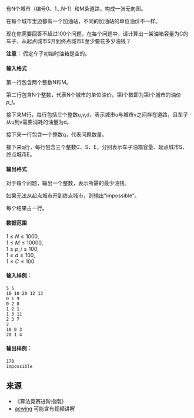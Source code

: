 有N个城市（编号0、1…N-1）和M条道路，构成一张无向图。

在每个城市里边都有一个加油站，不同的加油站的单位油价不一样。

现在你需要回答不超过100个问题，在每个问题中，请计算出一架油箱容量为C的车子，从起点城市S开到终点城市E至少要花多少油钱？

**注意：** 假定车子初始时油箱是空的。

#### 输入格式

第一行包含两个整数N和M。

第二行包含N个整数，代表N个城市的单位油价，第i个数即为第i个城市的油价$p\_i$。

接下来M行，每行包括三个整数u,v,d，表示城市u与城市v之间存在道路，且车子从u到v需要消耗的油量为d。

接下来一行包含一个整数q，代表问题数量。

接下来q行，每行包含三个整数C、S、E，分别表示车子油箱容量、起点城市S、终点城市E。

#### 输出格式

对于每个问题，输出一个整数，表示所需的最少油钱。

如果无法从起点城市开到终点城市，则输出”impossible”。

每个结果占一行。

#### 数据范围

$1 \le N \le 1000$,  
$1 \le M \le 10000$,  
$1 \le p\_i \le 100$,  
$1 \le d \le 100$,  
$1 \le C \le 100$

#### 输入样例：

```
5 5
10 10 20 12 13
0 1 9
0 2 8
1 2 1
1 3 11
2 3 7
2
10 0 3
20 1 4
```

#### 输出样例：

```
170
impossible
```

## 来源 
- 《算法竞赛进阶指南》
- [acwing](https://www.acwing.com/problem/content/178/) 可能含有视频讲解